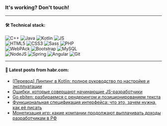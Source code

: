 ### It's working? Don't touch!

---

#### 🛠️ Technical stack:

![C++](https://img.shields.io/badge/C++-informational?logo=c%2B%2B&style=flat&logoColor=white&color=9C033A)
![Java](https://img.shields.io/badge/Java-informational?logo=java&style=flat&logoColor=white&color=007396)
![Kotlin](https://img.shields.io/badge/Kotlin-informational?logo=Kotlin&style=flat&logoColor=white&color=0095D5)
![JS](https://img.shields.io/badge/JS-informational?logo=javaScript&style=flat&logoColor=black&color=F7Df1E) <br>
![HTML5](https://img.shields.io/badge/HTML5-informational?logo=html5&style=flat&logoColor=white&color=E34F26)
![CSS3](https://img.shields.io/badge/CSS3-informational?logo=css3&style=flat&logoColor=white&color=157286)
![Sass](https://img.shields.io/badge/Saas-informational?logo=sass&style=flat&logoColor=white&color=hotpink)
![PHP](https://img.shields.io/badge/PHP-informational?logo=php&style=flat&logoColor=white&color=777BB4) <br>
![WebPAck](https://img.shields.io/badge/WebPack-informational?logo=webPack&style=flat&logoColor=white&color=FF6F00)
![Bootstrap](https://img.shields.io/badge/Bootstrap-informational?logo=Bootstrap&style=flat&logoColor=white&color=7952B3)
![MySQL](https://img.shields.io/badge/MySQL-informational?logo=MySQL&style=flat&logoColor=white&color=00f) <br>
![NodeJS](https://img.shields.io/badge/NodeJS-informational?logo=node.js&style=flat&logoColor=white&color=43853D)
![Spring](https://img.shields.io/badge/Spring-informational?logo=Spring&style=flat&logoColor=white&color=0A9EDC)
![Angular](https://img.shields.io/badge/Vue-informational?logo=vue.js&style=flat&logoColor=white&color=red)
![Git](https://img.shields.io/badge/Git-informational?logo=git&style=flat&logoColor=white&color=darkorange)

___

#### 💬 Latest posts from habr.com:

<!-- BLOG-POST-LIST:START -->
- [[Перевод] Линтинг в Kotlin: полное руководство по настройке и эксплуатации](https://habr.com/ru/post/671594/?utm_source=habrahabr&utm_medium=rss&utm_campaign=671594)
- [Ошибки, которые совершают начинающие JS-разработчики](https://habr.com/ru/post/671570/?utm_source=habrahabr&utm_medium=rss&utm_campaign=671570)
- [Go ebiten: разбираемся с рендерингом и позиционированием текста](https://habr.com/ru/post/671556/?utm_source=habrahabr&utm_medium=rss&utm_campaign=671556)
- [Функциональная спецификация интерфейса: что это, зачем нужна, как её писать](https://habr.com/ru/post/671540/?utm_source=habrahabr&utm_medium=rss&utm_campaign=671540)
- [Монетизация игр: какие компании продолжают выплачивать доходы разработчикам в РФ](https://habr.com/ru/post/671296/?utm_source=habrahabr&utm_medium=rss&utm_campaign=671296)
<!-- BLOG-POST-LIST:END -->
